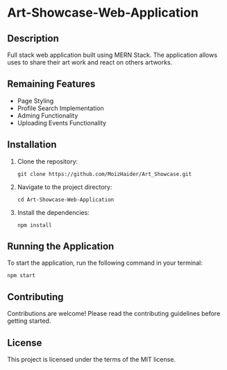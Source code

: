 # Art-Showcase-Web-Application

## Description
Full stack web application built using MERN Stack. The application allows uses to share their art work and react on others artworks. 

## Remaining Features
* Page Styling
* Profile Search Implementation
* Adming Functionality
* Uploading Events Functionality

## Installation

1. Clone the repository:
    ```
    git clone https://github.com/MoizHaider/Art_Showcase.git
    ```
2. Navigate to the project directory:
    ```
    cd Art-Showcase-Web-Application
    ```
3. Install the dependencies:
    ```
    npm install
    ```
## Running the Application

To start the application, run the following command in your terminal:
```
npm start
```
## Contributing
Contributions are welcome! Please read the contributing guidelines before getting started.

## License
This project is licensed under the terms of the MIT license. 
